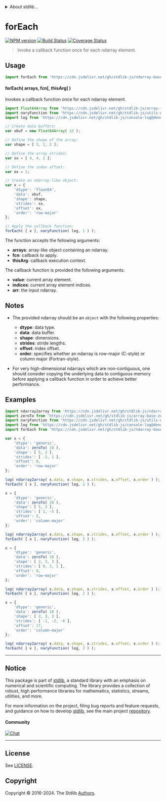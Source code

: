 <!--

@license Apache-2.0

Copyright (c) 2024 The Stdlib Authors.

Licensed under the Apache License, Version 2.0 (the "License");
you may not use this file except in compliance with the License.
You may obtain a copy of the License at

   http://www.apache.org/licenses/LICENSE-2.0

Unless required by applicable law or agreed to in writing, software
distributed under the License is distributed on an "AS IS" BASIS,
WITHOUT WARRANTIES OR CONDITIONS OF ANY KIND, either express or implied.
See the License for the specific language governing permissions and
limitations under the License.

-->


<details>
  <summary>
    About stdlib...
  </summary>
  <p>We believe in a future in which the web is a preferred environment for numerical computation. To help realize this future, we've built stdlib. stdlib is a standard library, with an emphasis on numerical and scientific computation, written in JavaScript (and C) for execution in browsers and in Node.js.</p>
  <p>The library is fully decomposable, being architected in such a way that you can swap out and mix and match APIs and functionality to cater to your exact preferences and use cases.</p>
  <p>When you use stdlib, you can be absolutely certain that you are using the most thorough, rigorous, well-written, studied, documented, tested, measured, and high-quality code out there.</p>
  <p>To join us in bringing numerical computing to the web, get started by checking us out on <a href="https://github.com/stdlib-js/stdlib">GitHub</a>, and please consider <a href="https://opencollective.com/stdlib">financially supporting stdlib</a>. We greatly appreciate your continued support!</p>
</details>

# forEach

[![NPM version][npm-image]][npm-url] [![Build Status][test-image]][test-url] [![Coverage Status][coverage-image]][coverage-url] <!-- [![dependencies][dependencies-image]][dependencies-url] -->

> Invoke a callback function once for each ndarray element.

<section class="intro">

</section>

<!-- /.intro -->



<section class="usage">

## Usage

```javascript
import forEach from 'https://cdn.jsdelivr.net/gh/stdlib-js/ndarray-base-for-each@deno/mod.js';
```

#### forEach( arrays, fcn\[, thisArg] )

Invokes a callback function once for each ndarray element.

```javascript
import Float64Array from 'https://cdn.jsdelivr.net/gh/stdlib-js/array-float64@deno/mod.js';
import naryFunction from 'https://cdn.jsdelivr.net/gh/stdlib-js/utils-nary-function@deno/mod.js';
import log from 'https://cdn.jsdelivr.net/gh/stdlib-js/console-log@deno/mod.js';

// Create data buffers:
var xbuf = new Float64Array( 12 );

// Define the shape of the array:
var shape = [ 3, 1, 2 ];

// Define the array strides:
var sx = [ 4, 4, 1 ];

// Define the index offset:
var ox = 1;

// Create an ndarray-like object:
var x = {
    'dtype': 'float64',
    'data': xbuf,
    'shape': shape,
    'strides': sx,
    'offset': ox,
    'order': 'row-major'
};

// Apply the callback function:
forEach( [ x ], naryFunction( log, 1 ) );
```

The function accepts the following arguments:

-   **arrays**: array-like object containing an ndarray.
-   **fcn**: callback to apply.
-   **thisArg**: callback execution context.

The callback function is provided the following arguments:

-   **value**: current array element.
-   **indices**: current array element indices.
-   **arr**: the input ndarray.

</section>

<!-- /.usage -->

<section class="notes">

## Notes

-   The provided ndarray should be an `object` with the following properties:

    -   **dtype**: data type.
    -   **data**: data buffer.
    -   **shape**: dimensions.
    -   **strides**: stride lengths.
    -   **offset**: index offset.
    -   **order**: specifies whether an ndarray is row-major (C-style) or column major (Fortran-style).

-   For very high-dimensional ndarrays which are non-contiguous, one should consider copying the underlying data to contiguous memory before applying a callback function in order to achieve better performance.

</section>

<!-- /.notes -->

<section class="examples">

## Examples

<!-- eslint no-undef: "error" -->

```javascript
import ndarray2array from 'https://cdn.jsdelivr.net/gh/stdlib-js/ndarray-base-to-array@deno/mod.js';
import zeroTo from 'https://cdn.jsdelivr.net/gh/stdlib-js/array-base-zero-to@deno/mod.js';
import naryFunction from 'https://cdn.jsdelivr.net/gh/stdlib-js/utils-nary-function@deno/mod.js';
import log from 'https://cdn.jsdelivr.net/gh/stdlib-js/console-log@deno/mod.js';
import forEach from 'https://cdn.jsdelivr.net/gh/stdlib-js/ndarray-base-for-each@deno/mod.js';

var x = {
    'dtype': 'generic',
    'data': zeroTo( 10 ),
    'shape': [ 5, 2 ],
    'strides': [ -2, 1 ],
    'offset': 8,
    'order': 'row-major'
};

log( ndarray2array( x.data, x.shape, x.strides, x.offset, x.order ) );
forEach( [ x ], naryFunction( log, 2 ) );

x = {
    'dtype': 'generic',
    'data': zeroTo( 10 ),
    'shape': [ 5, 2 ],
    'strides': [ 1, -5 ],
    'offset': 5,
    'order': 'column-major'
};

log( ndarray2array( x.data, x.shape, x.strides, x.offset, x.order ) );
forEach( [ x ], naryFunction( log, 2 ) );

x = {
    'dtype': 'generic',
    'data': zeroTo( 18 ),
    'shape': [ 2, 3, 3 ],
    'strides': [ 9, 3, 1 ],
    'offset': 0,
    'order': 'row-major'
};

log( ndarray2array( x.data, x.shape, x.strides, x.offset, x.order ) );
forEach( [ x ], naryFunction( log, 2 ) );

x = {
    'dtype': 'generic',
    'data': zeroTo( 18 ),
    'shape': [ 2, 3, 3 ],
    'strides': [ -1, -2, -6 ],
    'offset': 17,
    'order': 'column-major'
};

log( ndarray2array( x.data, x.shape, x.strides, x.offset, x.order ) );
forEach( [ x ], naryFunction( log, 2 ) );
```

</section>

<!-- /.examples -->

<!-- Section for related `stdlib` packages. Do not manually edit this section, as it is automatically populated. -->

<section class="related">

</section>

<!-- /.related -->


<section class="main-repo" >

* * *

## Notice

This package is part of [stdlib][stdlib], a standard library with an emphasis on numerical and scientific computing. The library provides a collection of robust, high performance libraries for mathematics, statistics, streams, utilities, and more.

For more information on the project, filing bug reports and feature requests, and guidance on how to develop [stdlib][stdlib], see the main project [repository][stdlib].

#### Community

[![Chat][chat-image]][chat-url]

---

## License

See [LICENSE][stdlib-license].


## Copyright

Copyright &copy; 2016-2024. The Stdlib [Authors][stdlib-authors].

</section>

<!-- /.stdlib -->

<!-- Section for all links. Make sure to keep an empty line after the `section` element and another before the `/section` close. -->

<section class="links">

[npm-image]: http://img.shields.io/npm/v/@stdlib/ndarray-base-for-each.svg
[npm-url]: https://npmjs.org/package/@stdlib/ndarray-base-for-each

[test-image]: https://github.com/stdlib-js/ndarray-base-for-each/actions/workflows/test.yml/badge.svg?branch=v0.1.0
[test-url]: https://github.com/stdlib-js/ndarray-base-for-each/actions/workflows/test.yml?query=branch:v0.1.0

[coverage-image]: https://img.shields.io/codecov/c/github/stdlib-js/ndarray-base-for-each/main.svg
[coverage-url]: https://codecov.io/github/stdlib-js/ndarray-base-for-each?branch=main

<!--

[dependencies-image]: https://img.shields.io/david/stdlib-js/ndarray-base-for-each.svg
[dependencies-url]: https://david-dm.org/stdlib-js/ndarray-base-for-each/main

-->

[chat-image]: https://img.shields.io/gitter/room/stdlib-js/stdlib.svg
[chat-url]: https://app.gitter.im/#/room/#stdlib-js_stdlib:gitter.im

[stdlib]: https://github.com/stdlib-js/stdlib

[stdlib-authors]: https://github.com/stdlib-js/stdlib/graphs/contributors

[umd]: https://github.com/umdjs/umd
[es-module]: https://developer.mozilla.org/en-US/docs/Web/JavaScript/Guide/Modules

[deno-url]: https://github.com/stdlib-js/ndarray-base-for-each/tree/deno
[deno-readme]: https://github.com/stdlib-js/ndarray-base-for-each/blob/deno/README.md
[umd-url]: https://github.com/stdlib-js/ndarray-base-for-each/tree/umd
[umd-readme]: https://github.com/stdlib-js/ndarray-base-for-each/blob/umd/README.md
[esm-url]: https://github.com/stdlib-js/ndarray-base-for-each/tree/esm
[esm-readme]: https://github.com/stdlib-js/ndarray-base-for-each/blob/esm/README.md
[branches-url]: https://github.com/stdlib-js/ndarray-base-for-each/blob/main/branches.md

[stdlib-license]: https://raw.githubusercontent.com/stdlib-js/ndarray-base-for-each/main/LICENSE

<!-- <related-links> -->

<!-- </related-links> -->

</section>

<!-- /.links -->
